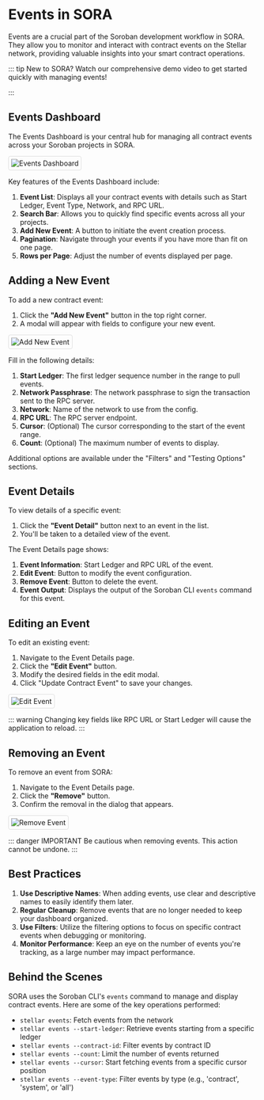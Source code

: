 # Events in SORA

Events are a crucial part of the Soroban development workflow in SORA. They allow you to monitor and interact with contract events on the Stellar network, providing valuable insights into your smart contract operations.

::: tip
New to SORA? Watch our comprehensive demo video to get started quickly with managing events!

<!-- <iframe width="560" height="315" src="https://www.youtube.com/embed/YOUR_VIDEO_ID" frameborder="0" allow="accelerometer; autoplay; clipboard-write; encrypted-media; gyroscope; picture-in-picture" allowfullscreen></iframe> -->
:::

## Events Dashboard

The Events Dashboard is your central hub for managing all contract events across your Soroban projects in SORA.

<div class="image-border">

![Events Dashboard](/public/features/events/dashboard.png)

</div>

Key features of the Events Dashboard include:

1. **Event List**: Displays all your contract events with details such as Start Ledger, Event Type, Network, and RPC URL.
2. **Search Bar**: Allows you to quickly find specific events across all your projects.
3. **Add New Event**: A button to initiate the event creation process.
4. **Pagination**: Navigate through your events if you have more than fit on one page.
5. **Rows per Page**: Adjust the number of events displayed per page.

## Adding a New Event

To add a new contract event:

1. Click the **"Add New Event"** button in the top right corner.
2. A modal will appear with fields to configure your new event.

<div class="image-border">

![Add New Event](/public/features/events/add.png)

</div>

Fill in the following details:

1. **Start Ledger**: The first ledger sequence number in the range to pull events.
2. **Network Passphrase**: The network passphrase to sign the transaction sent to the RPC server.
3. **Network**: Name of the network to use from the config.
4. **RPC URL**: The RPC server endpoint.
5. **Cursor**: (Optional) The cursor corresponding to the start of the event range.
6. **Count**: (Optional) The maximum number of events to display.

Additional options are available under the "Filters" and "Testing Options" sections.

## Event Details

To view details of a specific event:

1. Click the **"Event Detail"** button next to an event in the list.
2. You'll be taken to a detailed view of the event.

<!-- ![Event Details](/public/features/events/event-details.png) -->

The Event Details page shows:

1. **Event Information**: Start Ledger and RPC URL of the event.
2. **Edit Event**: Button to modify the event configuration.
3. **Remove Event**: Button to delete the event.
4. **Event Output**: Displays the output of the Soroban CLI `events` command for this event.

## Editing an Event

To edit an existing event:

1. Navigate to the Event Details page.
2. Click the **"Edit Event"** button.
3. Modify the desired fields in the edit modal.
4. Click "Update Contract Event" to save your changes.

<div class="image-border">

![Edit Event](/public/features/events/edit.png)

</div>

::: warning
Changing key fields like RPC URL or Start Ledger will cause the application to reload.
:::

## Removing an Event

To remove an event from SORA:

1. Navigate to the Event Details page.
2. Click the **"Remove"** button.
3. Confirm the removal in the dialog that appears.

<div class="image-border">

![Remove Event](/public/features/events/remove.png)

</div>

::: danger IMPORTANT
Be cautious when removing events. This action cannot be undone.
:::

## Best Practices

1. **Use Descriptive Names**: When adding events, use clear and descriptive names to easily identify them later.
2. **Regular Cleanup**: Remove events that are no longer needed to keep your dashboard organized.
3. **Use Filters**: Utilize the filtering options to focus on specific contract events when debugging or monitoring.
4. **Monitor Performance**: Keep an eye on the number of events you're tracking, as a large number may impact performance.

## Behind the Scenes

SORA uses the Soroban CLI's `events` command to manage and display contract events. Here are some of the key operations performed:

- `stellar events`: Fetch events from the network
- `stellar events --start-ledger`: Retrieve events starting from a specific ledger
- `stellar events --contract-id`: Filter events by contract ID
- `stellar events --count`: Limit the number of events returned
- `stellar events --cursor`: Start fetching events from a specific cursor position
- `stellar events --event-type`: Filter events by type (e.g., 'contract', 'system', or 'all')

<style>
.image-border img {
    border: 1px solid #ddd;
    border-radius: 4px;
    padding: 5px;
}
</style>
